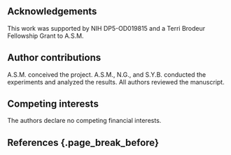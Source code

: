 ## Acknowledgements

This work was supported by NIH DP5-OD019815 and a Terri Brodeur Fellowship Grant to A.S.M.

## Author contributions

A.S.M. conceived the project. A.S.M., N.G., and S.Y.B. conducted the experiments and analyzed the results. All authors reviewed the manuscript.

## Competing interests

The authors declare no competing financial interests.

## References {.page_break_before}

<!-- Explicitly insert bibliography here -->
<div id="refs"></div>
